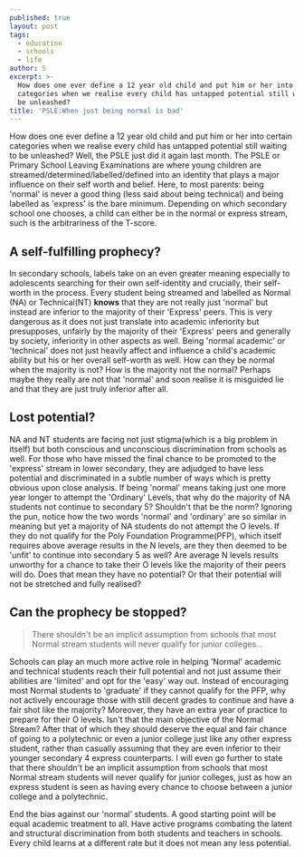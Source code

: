 ```yaml
---
published: true
layout: post
tags:
  - education
  - schools
  - life
author: S
excerpt: >-
  How does one ever define a 12 year old child and put him or her into certain
  categories when we realise every child has untapped potential still waiting to
  be unleashed?
title: 'PSLE:When just being normal is bad'
---
```




How does one ever define a 12 year old child and put him or her into certain categories when we realise every child has untapped potential still waiting to be unleashed? Well, the PSLE just did it again last month. The PSLE or Primary School Leaving Examinations are where young children are streamed/determined/labelled/defined into an identity that plays a major influence on their self worth and belief. Here, to most parents: being 'normal' is never a good thing (less said about being technical) and being labelled as 'express' is the bare minimum. Depending on which secondary school one chooses, a child can either be in the normal or express stream, such is the arbitrariness of the T-score. 

## A self-fulfilling prophecy?

In secondary schools, labels take on an even greater meaning especially to adolescents searching for their own self-identity and crucially, their self-worth in the process. Every student being streamed and labelled as Normal (NA) or Technical(NT) **knows** that they are not really just 'normal' but instead are inferior to the majority of their 'Express' peers. This is very dangerous as it does not just translate into academic inferiority but presupposes, unfairly by the majority of their 'Express' peers and generally by society, inferiority in other aspects as well. Being 'normal academic' or 'technical' does not just heavily affect and influence a child's academic ability but his or her overall self-worth as well. How can they be normal when the majority is not? How is the majority not the normal? Perhaps maybe they really are not that 'normal' and soon realise it is misguided lie and that they are just truly inferior after all.


## Lost potential?

NA and NT students are facing not just stigma(which is a big problem in itself) but both conscious and unconscious discrimination from schools as well. For those who have missed the final chance to be promoted to the 'express' stream in lower secondary, they are adjudged to have less potential and discriminated in a subtle number of ways which is pretty obvious upon close analysis. If being 'normal' means taking just one more year longer to attempt the 'Ordinary' Levels, that why do the majority of NA students not continue to secondary 5? Shouldn't that be the norm? Ignoring the pun, notice how the two words 'normal' and 'ordinary' are so similar in meaning but yet a majority of NA students do not attempt the O levels. If they do not qualify for the Poly Foundation Programme(PFP), which itself requires above average results in the N levels, are they then deemed to be 'unfit' to continue into secondary 5 as well? Are average N levels results unworthy for a chance to take their O levels like the majority of their peers will do. Does that mean they have no potential? Or that their potential will not be stretched and fully realised? 


## Can the prophecy be stopped?

> There shouldn't be an implicit assumption from schools that most Normal stream students will never qualify for junior colleges...

Schools can play an much more active role in helping 'Normal' academic and technical students reach their full potential and not just assume their abilities are 'limited' and opt for the 'easy' way out. Instead of encouraging most Normal students to 'graduate' if they cannot qualify for the PFP, why not actively encourage those with still decent grades to continue and have a fair shot like the majority? Moreover, they have an extra year of practice to prepare for their O levels. Isn't that the main objective of the Normal Stream? After that of which they should deserve the equal and fair chance of going to a polytechnic or even a junior college just like any other express student, rather than casually assuming that they are even inferior to their younger secondary 4 express counterparts. I will even go further to state that there shouldn't be an implicit assumption from schools that most Normal stream students will never qualify for junior colleges, just as how an express student is seen as having every chance to choose between a junior college and a polytechnic. 

End the bias against our 'normal' students. A good starting point will be equal academic treatment to all. Have active programs combating the latent and structural discrimination from both students and teachers in schools. Every child learns at a different rate but it does not mean any less potential.
